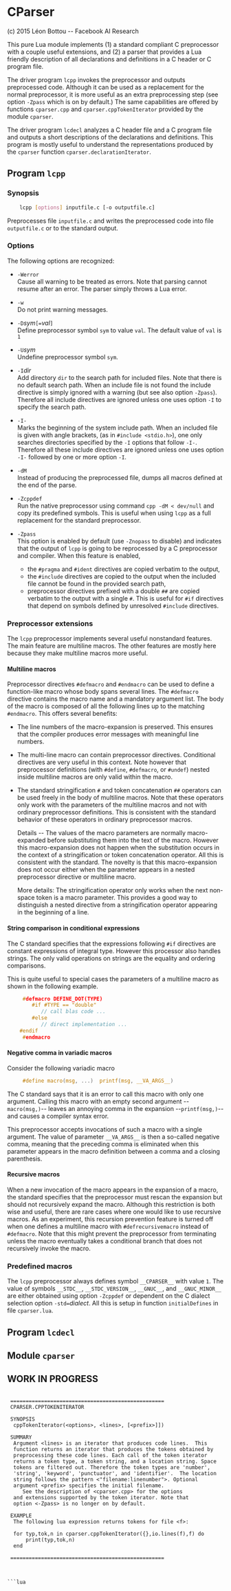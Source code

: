 # CParser

(c) 2015 Léon Bottou -- Facebook AI Research

This pure Lua module implements (1) a standard compliant C
preprocessor with a couple useful extensions, and (2) a parser that
provides a Lua friendly description of all declarations and
definitions in a C header or C program file.

The driver program `lcpp` invokes the preprocessor and outputs
preprocessed code. Although it can be used as a replacement for the
normal preprocessor, it is more useful as an extra preprocessing step
(see option `-Zpass` which is on by default.)  The same capabilities
are offered by functions `cparser.cpp` and `cparser.cppTokenIterator`
provided by the module `cparser`.

The driver program `lcdecl` analyzes a C header file and a C program
file and outputs a short descriptions of the declarations and
definitions. This program is mostly useful to understand the
representations produced by the `cparser` function
`cparser.declarationIterator`.

## Program `lcpp`

### Synopsis

```sh
    lcpp [options] inputfile.c [-o outputfile.c]
```
Preprocesses file `inputfile.c` and writes the preprocessed code into
file `outputfile.c` or to the standard output.

### Options

The following options are recognized:

- `-Werror`  
  Cause all warning to be treated as errors.
  Note that parsing cannot resume after an error.
  The parser simply throws a Lua error.

- `-w`   
  Do not print warning messages.

- `-D`*sym*`[=`*val*`]`  
   Define preprocessor symbol `sym` to value `val`.
   The default value of `val` is `1`

- `-U`*sym*   
  Undefine preprocessor symbol `sym`.

- `-I`*dir*   
  Add directory `dir` to the search path for included files. Note
  that there is no default search path. When an include file is not
  found the include directive is simply ignored with a warning (but
  see also option `-Zpass`).  Therefore all include directives are
  ignored unless one uses option `-I` to specify the search path.

- `-I-`   
  Marks the beginning of the system include path. When an included
  file is given with angle brackets, (as in `#include <stdio.h>`),
  one only searches directories specified by the `-I` options that
  follow `-I-`. Therefore all these include directives are ignored
  unless one uses option `-I-` followed by one or more option `-I`.

- `-dM`   
  Instead of producing the preprocessed file,
  dumps all macros defined at the end of the parse.

- `-Zcppdef`   
  Run the native preprocessor using command `cpp -dM < dev/null`
  and copy its predefined symbols. This is useful when using
  `lcpp` as a full replacement for the standard preprocessor.

- `-Zpass`   
  This option is enabled by default (use `-Znopass` to disable)
  and indicates that the output of `lcpp` is going to be
  reprocessed by a C preprocessor and compiler.
  When this feature is enabled,
  * the `#pragma` and `#ident` directives are copied
    verbatim to the output,
  * the `#include` directives are copied to the output when
    the included file cannot be found in the provided search path,
  * preprocessor directives prefixed with a double `##` are
    copied verbatim to the output with a single `#`.  This is
    useful for `#if` directives that depend on symbols
    defined by unresolved `#include` directives.


### Preprocessor extensions

The `lcpp` preprocessor implements several useful nonstandard features.
The main feature are multiline macros. The other features are mostly
here because they make multiline macros more useful.

####  Multiline macros

Preprocessor directives `#defmacro` and `#endmacro` can be used to
define a function-like macro whose body spans several lines. The
`#defmacro` directive contains the macro name and a mandatory argument
list. The body of the macro is composed of all the following lines up
to the matching `#endmacro`. This offers several benefits:

* The line numbers of the macro-expansion is preserved. This ensures
  that the compiler produces error messages with meaningful line
  numbers.

* The multi-line macro can contain preprocessor directives.
  Conditional directives are very useful in this context.  Note
  however that preprocessor definitions (with `#define`, `#defmacro`,
  or `#undef`) nested inside multiline macros are only valid within
  the macro.

* The standard stringification `#` and token concatenation `##`
  operators can be used freely in the body of multiline macros.  Note
  that these operators only work with the parameters of the multiline
  macros and not with ordinary preprocessor definitions. This is
  consistent with the standard behavior of these operators in ordinary
  preprocessor macros.

  Details -- The values of the macro parameters are normally
  macro-expanded before substituting them into the text of the
  macro. However this macro-expansion does not happen when the
  substitution occurs in the context of a stringification or token
  concatenation operator.  All this is consistent with the
  standard. The novelty is that this macro-expansion does not occur
  either when the parameter appears in a nested preprocessor directive
  or multiline macro.
	
  More details: The stringification operator only works when the next
  non-space token is a macro parameter.  This provides a good way to
  distinguish a nested directive from a stringification operator
  appearing in the beginning of a line.

####  String comparison in conditional expressions

The C standard specifies that the expressions following `#if`
directives are constant expressions of integral type. However this
processor also handles strings. The only valid operations on
strings are the equality and ordering comparisons.

  This is quite useful to special cases the parameters
of a multiline macro as shown in the following example.

```C
     #defmacro DEFINE_DOT(TYPE)
        #if #TYPE == "double"
           // call blas code ...
        #else
           // direct implementation ...
	#endif
     #endmacro
```

####  Negative comma in variadic macros

Consider the following variadic macro

```C
     #define macro(msg, ...)  printf(msg, __VA_ARGS__)
```

The C standard says that it is an error to call this macro with only
one argument. Calling this macro with an empty second argument
--`macro(msg,)`-- leaves an annoying comma in the expansion
--`printf(msg,)`-- and causes a compiler syntax error.

This preprocessor accepts invocations of such a macro with a single
argument. The value of parameter `__VA_ARGS__` is then a so-called
negative comma, meaning that the preceding comma is eliminated when
this parameter appears in the macro definition between a comma and a
closing parenthesis.

####  Recursive macros

When a new invocation of the macro appears in the expansion of a
macro, the standard specifies that the preprocessor must rescan the
expansion but should not recursively expand the macro.  Although this
restriction is both wise and useful, there are rare cases where one
would like to use recursive macros.  As an experiment, this recursion
prevention feature is turned off when one defines a multiline macro
with `#defrecursivemacro` instead of `#defmacro`. Note that this might
prevent the preprocessor from terminating unless the macro eventually
takes a conditional branch that does not recursively invoke the macro.

### Predefined macros

The `lcpp` preprocessor always defines symbol `__CPARSER__` with value
`1`.  The value of symbols `__STDC__`, `__STDC_VERSION__`, `__GNUC__`,
and `__GNUC_MINOR__` are either obtained using option `-Zcppdef` or
dependent on the C dialect selection option `-std=`*dialect*.  All
this is setup in function `initialDefines` in file `cparser.lua`.



## Program `lcdecl`

## Module `cparser`


## WORK IN PROGRESS


```

 ==================================================
 CPARSER.CPPTOKENITERATOR

 SYNOPSIS
  cppTokenIterator(<options>, <lines>, [<prefix>]])

 SUMMARY
  Argument <lines> is an iterator that produces code lines.  This
  function returns an iterator that produces the tokens obtained by
  preprocessing these code lines. Each call of the token iterator
  returns a token type, a token string, and a location string. Space
  tokens are filtered out. Therefore the token types are 'number',
  'string', 'keyword', 'punctuator', and 'identifier'.  The location
  string follows the pattern <"filename:linenumber">. Optional
  argument <prefix> specifies the initial filename.  
     See the description of <cparser.cpp> for the options
  and extensions supported by the token iterator. Note that
  option <-Zpass> is no longer on by default.

 EXAMPLE
  The following lua expression returns tokens for file <f>:

  for typ,tok,n in cparser.cppTokenIterator({},io.lines(f),f) do
      print(typ,tok,n)
  end

 ==================================================



```lua